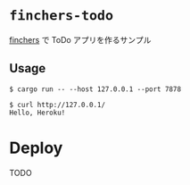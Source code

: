 # `finchers-todo`

[finchers] で ToDo アプリを作るサンプル

[finchers]: https://github.com/finchers-rs/finchers

## Usage

```command
$ cargo run -- --host 127.0.0.1 --port 7878
```

```command
$ curl http://127.0.0.1/
Hello, Heroku!
```

# Deploy
TODO

